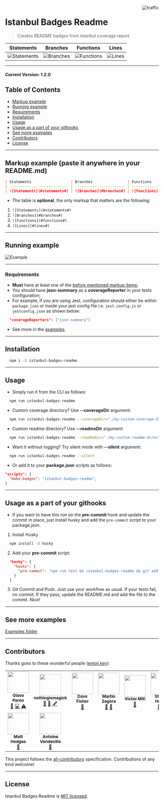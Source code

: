 <img align="right" alt="traffic" src="https://pv-badge.herokuapp.com/total.svg?repo_id=olavoparno-istanbul-badges-readme"/>

# Istanbul Badges Readme

> Creates README badges from istanbul coverage report

| Statements                                                                  | Branches                                                                  | Functions                                                                  | Lines                                                                  |
| --------------------------------------------------------------------------- | ------------------------------------------------------------------------- | -------------------------------------------------------------------------- | ---------------------------------------------------------------------- |
| ![Statements](https://img.shields.io/badge/Coverage-100%25-brightgreen.svg) | ![Branches](https://img.shields.io/badge/Coverage-100%25-brightgreen.svg) | ![Functions](https://img.shields.io/badge/Coverage-100%25-brightgreen.svg) | ![Lines](https://img.shields.io/badge/Coverage-100%25-brightgreen.svg) |

---

#### Current Version: 1.2.0

## Table of Contents

- [Markup example](<#markup-example-(paste-it-anywhere-in-your-README.md)>)
- [Running example](#running-example)
- [Requirements](#requirements)
- [Installation](#installation)
- [Usage](#usage)
- [Usage as a part of your githooks](#usage-as-a-part-of-your-githooks)
- [See more examples](#see-more-examples)
- [Contributors](#contributors)
- [License](#license)

---

## Markup example (paste it anywhere in your README.md)

```markdown
| Statements                  | Branches                | Functions                 | Lines             |
| --------------------------- | ----------------------- | ------------------------- | ----------------- |
| ![Statements](#statements#) | ![Branches](#branches#) | ![Functions](#functions#) | ![Lines](#lines#) |
```

- The table is **optional**, the only markup that matters are the following:

1. `![Statements](#statements#)`
1. `![Branches](#branches#)`
1. `![Functions](#functions#)`
1. `![Lines](#lines#)`

---

## Running example

![Example](./assets/readme-gif.gif)

---

### Requirements

- **Must** have at least one of the [before mentioned markup items](<#example-markup-(paste-it-anywhere-in-your-README.md)>);
- You should have **json-summary** as a **coverageReporter** in your tests configuration;
- For example, if you are using Jest, configuration should either be within `package.json` or inside your jest config file i.e. `jest.config.js` or `jestconfig.json` as shown below:

```json
  "coverageReporters": ["json-summary"]
```

- See more in the [examples](./examples/README.md).

---

## Installation

```bash
  npm i -D istanbul-badges-readme
```

---

## Usage

- Simply run it from the CLI as follows:

```bash
  npm run istanbul-badges-readme
```

- Custom coverage directory? Use **--coverageDir** argument:

```bash
  npm run istanbul-badges-readme --coverageDir="./my-custom-coverage-directory"
```

- Custom readme directory? Use **--readmeDir** argument:

```bash
  npm run istanbul-badges-readme --readmeDir="./my-custom-readme-directory"
```

- Want it without logging? Try silent mode with **--silent** argument:

```bash
  npm run istanbul-badges-readme --silent
```

- Or add it to your **package.json** scripts as follows:

```json
"scripts": {
  "make-badges": "istanbul-badges-readme",
}
```

---

## Usage as a part of your githooks

- If you want to have this run on the **pre-commit** hook and update the commit in place, just install husky and add the `pre-commit` script to your package.json.

1. Install Husky.

```bash
  npm install -D husky
```

2. Add your **pre-commit** script:

```json
  "husky": {
    "hooks": {
      "pre-commit": "npm run test && istanbul-badges-readme && git add 'README.md'"
    }
  }
```

3. Git Commit and Push. Just use your workflow as usual. If your tests fail, no commit. If they pass, update the README.md and add the file to the commit. Nice!

---

## See more examples

[Examples folder](./examples/README.md)

---

## Contributors

Thanks goes to these wonderful people ([emoji key](https://allcontributors.org/docs/en/emoji-key)):

<!-- ALL-CONTRIBUTORS-LIST:START - Do not remove or modify this section -->
<!-- prettier-ignore-start -->
<!-- markdownlint-disable -->
<table>
  <tr>
    <td align="center"><a href="https://olavoparno.github.io"><img src="https://avatars1.githubusercontent.com/u/7513162?v=4?s=70" width="70px;" alt=""/><br /><sub><b>Olavo Parno</b></sub></a><br /><a href="#ideas-olavoparno" title="Ideas, Planning, & Feedback">🤔</a> <a href="https://github.com/olavoparno/istanbul-badges-readme/commits?author=olavoparno" title="Code">💻</a> <a href="https://github.com/olavoparno/istanbul-badges-readme/commits?author=olavoparno" title="Tests">⚠️</a></td>
    <td align="center"><a href="https://github.com/nothingismagick"><img src="https://avatars1.githubusercontent.com/u/35242872?v=4?s=70" width="70px;" alt=""/><br /><sub><b>nothingismagick</b></sub></a><br /><a href="#ideas-nothingismagick" title="Ideas, Planning, & Feedback">🤔</a> <a href="https://github.com/olavoparno/istanbul-badges-readme/issues?q=author%3Anothingismagick" title="Bug reports">🐛</a> <a href="#content-nothingismagick" title="Content">🖋</a></td>
    <td align="center"><a href="http://www.fallenclient.co.uk"><img src="https://avatars2.githubusercontent.com/u/326470?v=4?s=70" width="70px;" alt=""/><br /><sub><b>Dave Fisher</b></sub></a><br /><a href="https://github.com/olavoparno/istanbul-badges-readme/issues?q=author%3Afallenclient" title="Bug reports">🐛</a></td>
    <td align="center"><a href="http://twitter.com/zaggino"><img src="https://avatars1.githubusercontent.com/u/1067319?v=4?s=70" width="70px;" alt=""/><br /><sub><b>Martin Zagora</b></sub></a><br /><a href="#ideas-zaggino" title="Ideas, Planning, & Feedback">🤔</a> <a href="https://github.com/olavoparno/istanbul-badges-readme/issues?q=author%3Azaggino" title="Bug reports">🐛</a></td>
    <td align="center"><a href="https://github.com/engineervix"><img src="https://avatars3.githubusercontent.com/u/7713776?v=4?s=70" width="70px;" alt=""/><br /><sub><b>Victor Miti</b></sub></a><br /><a href="https://github.com/olavoparno/istanbul-badges-readme/issues?q=author%3Aengineervix" title="Bug reports">🐛</a></td>
    <td align="center"><a href="http://signalwerk.ch"><img src="https://avatars1.githubusercontent.com/u/992878?v=4?s=70" width="70px;" alt=""/><br /><sub><b>Stefan Huber</b></sub></a><br /><a href="#question-signalwerk" title="Answering Questions">💬</a> <a href="https://github.com/olavoparno/istanbul-badges-readme/commits?author=signalwerk" title="Documentation">📖</a></td>
    <td align="center"><a href="http://www.venturalp.com.br"><img src="https://avatars.githubusercontent.com/u/11214357?v=4?s=70" width="70px;" alt=""/><br /><sub><b>Guilherme Ventura</b></sub></a><br /><a href="#ideas-venturalp" title="Ideas, Planning, & Feedback">🤔</a> <a href="https://github.com/olavoparno/istanbul-badges-readme/commits?author=venturalp" title="Code">💻</a> <a href="https://github.com/olavoparno/istanbul-badges-readme/issues?q=author%3Aventuralp" title="Bug reports">🐛</a></td>
  </tr>
  <tr>
    <td align="center"><a href="https://github.com/mh1622"><img src="https://avatars.githubusercontent.com/u/59019985?v=4?s=70" width="70px;" alt=""/><br /><sub><b>Matt Hodges</b></sub></a><br /><a href="https://github.com/olavoparno/istanbul-badges-readme/issues?q=author%3Amh1622" title="Bug reports">🐛</a></td>
    <td align="center"><a href="https://github.com/Tlahey"><img src="https://avatars.githubusercontent.com/u/2856778?v=4?s=70" width="70px;" alt=""/><br /><sub><b>Antoine Vendeville</b></sub></a><br /><a href="https://github.com/olavoparno/istanbul-badges-readme/issues?q=author%3ATlahey" title="Bug reports">🐛</a></td>
  </tr>
</table>

<!-- markdownlint-restore -->
<!-- prettier-ignore-end -->

<!-- ALL-CONTRIBUTORS-LIST:END -->

This project follows the [all-contributors](https://github.com/all-contributors/all-contributors) specification. Contributions of any kind welcome!

---

## License

Istanbul Badges Readme is [MIT licensed](./LICENSE).
